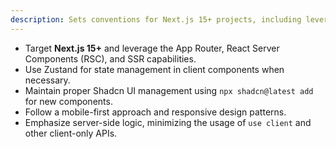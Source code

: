 ```yaml
---
description: Sets conventions for Next.js 15+ projects, including leveraging the App Router, React Server Components (RSC), SSR capabilities, and Zustand for state management.
---
```


- Target **Next.js 15+** and leverage the App Router, React Server Components (RSC), and SSR capabilities.
- Use Zustand for state management in client components when necessary.
- Maintain proper Shadcn UI management using `npx shadcn@latest add` for new components.
- Follow a mobile-first approach and responsive design patterns.
- Emphasize server-side logic, minimizing the usage of `use client` and other client-only APIs.